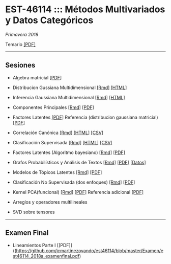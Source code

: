 # EST-46114 ::: Métodos Multivariados y Datos Categóricos

*Primavera 2018*

Temario [[PDF]](https://github.com/jcmartinezovando/est46114/blob/master/Temario/est46114_2018a_temario.pdf)

---

## Sesiones

* Algebra matricial [[PDF]](https://github.com/jcmartinezovando/est46114/blob/master/Sesiones/est46114_s00_matrixcookbook.pdf) 

* Distribucion Gussiana Multidimensional [[Rmd]](https://github.com/jcmartinezovando/est46114/blob/master/Sesiones/est46114_s02_gaussianamultivariada.rmd) [[HTML]](https://github.com/jcmartinezovando/est46114/blob/master/Sesiones/est46114_s02_gaussianamultivariada.html) 

* Inferencia Gaussiana Multidimensional [[Rmd]](https://github.com/jcmartinezovando/est46114/blob/master/Sesiones/est46114_s03_mle_gaussian.Rmd) [[HTML]](https://github.com/jcmartinezovando/est46114/blob/master/Sesiones/est46114_s03_mle_gaussian.html)

* Componentes Principales [[Rmd]](https://github.com/jcmartinezovando/est46114/blob/master/Sesiones/est46114_s03_pca.Rmd) [[PDF]](https://github.com/jcmartinezovando/est46114/blob/master/Sesiones/est46114_s03_pca.pdf)

* Factores Latentes [[PDF]](https://github.com/jcmartinezovando/est46114/blob/master/Sesiones/est46114_s04_algoritmo_bayesfactormodel.PDF) Referencia (distribucion gaussiana matricial) [[PDF]](https://github.com/jcmartinezovando/est46114/blob/master/Sesiones/est46114_s04_Dawid1981.PDF)

* Correlación Canónica [[Rmd]](https://github.com/jcmartinezovando/est46114/blob/master/Sesiones/est46114_s05_cca.Rmd) [[HTML]](https://github.com/jcmartinezovando/est46114/blob/master/Sesiones/est46114_s05_cca.html) [[CSV]](https://github.com/jcmartinezovando/est46114/blob/master/Sesiones/est46114_s05_cca.csv)

* Clasificación Supervisada [[Rmd]](https://github.com/jcmartinezovando/est46114/blob/master/Sesiones/est46114_s06_probit_ssvs.Rmd) [[HTML]](https://github.com/jcmartinezovando/est46114/blob/master/Sesiones/est46114_s06_probit_ssvs.html) [[CSV]](https://github.com/jcmartinezovando/est46114/blob/master/Sesiones/est46114_s06_probit_ssvs.csv)

* Factores Latentes (Algoritmo bayesiano) [[Rmd]](https://github.com/jcmartinezovando/est46114/blob/master/Sesiones/est46114_s04_bayes_fa.Rmd) [[PDF]](https://github.com/jcmartinezovando/est46114/blob/master/Sesiones/est46114_s04_bayes_fa.PDF)

* Grafos Probabilísticos y Análisis de Textos [[Rmd]](https://github.com/jcmartinezovando/est46114/blob/master/Sesiones/est46114_s10_grafosprobabilisticos_textos.pdf) [[PDF]](https://github.com/jcmartinezovando/est46114/blob/master/Sesiones/est46114_s10_grafosprobabilisticos_textos.pdf) [[Datos]](https://github.com/jcmartinezovando/est46114/blob/master/Sesiones/est46114_s10_grafosprobabilisticos_textos.csv)

* Modelos de Tópicos Latentes [[Rmd]](https://github.com/jcmartinezovando/est46114/blob/master/Sesiones/est46114_s12_graphicalmodels_lda.pdf) [[PDF]](https://github.com/jcmartinezovando/est46114/blob/master/Sesiones/est46114_s12_graphicalmodels_lda.pdf)  

* Clasificación No Supervisada (dos enfoques) [[Rmd]](https://github.com/jcmartinezovando/est46114/blob/master/Sesiones/est46114_s13_unsupervisedclassification.pdf) [[PDF]](https://github.com/jcmartinezovando/est46114/blob/master/Sesiones/est46114_s13_unsupervisedclassification.pdf)  

* Kernel PCA(funcional) [[Rmd]](https://github.com/jcmartinezovando/est46114/blob/master/Sesiones/est46114_s14_kernelpca.pdf) [[PDF]](https://github.com/jcmartinezovando/est46114/blob/master/Sesiones/est46114_s14_kernelpca.pdf)  Referencia adicional [[PDF]](https://github.com/jcmartinezovando/est46114/blob/master/Sesiones/est46114_s14_kernelpca_wang2014.pdf)

* Arreglos y operadores multilineales

* SVD sobre tensores

---

## Examen Final

* Lineamientos Parte I [[PDF]]((https://github.com/jcmartinezovando/est46114/blob/master/Examen/est46114_2018a_examenfinal.pdf)

